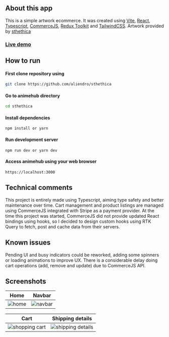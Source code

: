## About this app

This is a simple artwork ecommerce. It was created using [Vite](https://vitejs.dev/), [React](https://reactjs.org), [Typescript](https://www.typescriptlang.org/), [CommerceJS](https://commercejs.com/), [Redux Toolkit](https://redux-toolkit.js.org/) and [TailwindCSS](https://tailwindcss.com/). Artwork provided by [sthethica](https://instagram.com/sthetica)

### [Live demo](https://sthetica.netlify.com)

## How to run

#### First clone repository using

```sh
git clone https://github.com/aliendro/sthethica
```

#### Go to animehub directory

```sh
cd sthethica
```

#### Install dependencies

```
npm install or yarn
```

#### Run development server

```
npm run dev or yarn dev
```

#### Access animehub using your web browser

```
https://localhost:3000
```

## Technical comments

This project is entirely made using Typescript, aiming type safety and better maintenance over time. Cart management and product listings are managed using CommerceJS integrated with Stripe as a payment provider. At the time this project was started, CommerceJS did not provide updated React bindings using hooks, so I decided to design custom hooks using RTK Query to fetch, post and cache data from their servers.

## Known issues

Pending UI and busy indicators could be reworked, adding some spinners or loading animations to improve UX. There is a considerable delay doing cart operations (add, remove and update) due to CommerceJS API.

## Screenshots

| Home                                     | Navbar                                     |
| ---------------------------------------- | ------------------------------------------ |
| ![home](https://i.ibb.co/Ryv64P1/1.webp) | ![navbar](https://i.ibb.co/JqqntmW/2.webp) |

| Cart                                              | Shipping details                                     |
| ------------------------------------------------- | ---------------------------------------------------- |
| ![shopping cart](https://i.ibb.co/wpLmJH6/3.webp) | ![shipping details](https://i.ibb.co/ZT7cbLs/4.webp) |
